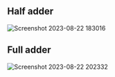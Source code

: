 ## Half adder
![Screenshot 2023-08-22 183016](https://github.com/Kavin0M/nand2tetris-Part1/assets/64976162/9aee82c7-3a33-4ace-91a8-a912ac71b37c)

## Full adder
![Screenshot 2023-08-22 202332](https://github.com/Kavin0M/nand2tetris-Part1/assets/64976162/4a0acf32-4343-4b40-a784-cd2cdba22154)
